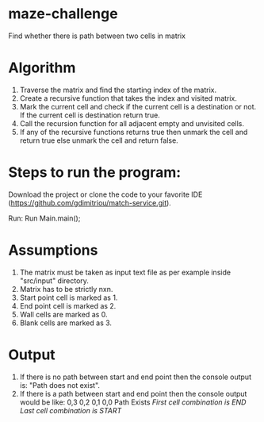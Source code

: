 # maze-challenge
Find whether there is path between two cells in matrix

# Algorithm
1. Traverse the matrix and find the starting index of the matrix.
2. Create a recursive function that takes the index and visited matrix.
3. Mark the current cell and check if the current cell is a destination or not. 
If the current cell is destination return true.
4. Call the recursion function for all adjacent empty and unvisited cells.
5. If any of the recursive functions returns true then unmark the cell and 
return true else unmark the cell and return false.

# Steps to run the program:
Download the project or clone the code to your favorite IDE (https://github.com/gdimitriou/match-service.git).

Run:
Run Main.main();

# Assumptions
1. The matrix must be taken as input text file as per example inside "src/input" directory.
2. Matrix has to be strictly nxn.
3. Start point cell is marked as 1.
4. End point cell is marked as 2.
5. Wall cells are marked as 0.
6. Blank cells are marked as 3.

# Output
1. If there is no path between start and end point then the console output is: "Path does not exist".
2. If there is a path between start and end point then the console output would be like: 
   0,3
   0,2
   0,1
   0,0 
   Path Exists
   *First cell combination is END*
   *Last cell combination is START*